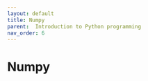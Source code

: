 ```yaml
---
layout: default
title: Numpy
parent:  Introduction to Python programming
nav_order: 6
---
```


# Numpy
